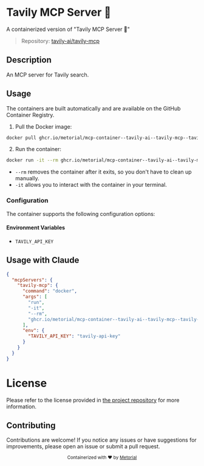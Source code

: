 
# Tavily MCP Server 🚀

A containerized version of "Tavily MCP Server 🚀"

> Repository: [tavily-ai/tavily-mcp](https://github.com/tavily-ai/tavily-mcp)

## Description

An MCP server for Tavily search.


## Usage

The containers are built automatically and are available on the GitHub Container Registry.

1. Pull the Docker image:

```bash
docker pull ghcr.io/metorial/mcp-container--tavily-ai--tavily-mcp--tavily-mcp
```

2. Run the container:

```bash
docker run -it --rm ghcr.io/metorial/mcp-container--tavily-ai--tavily-mcp--tavily-mcp 
```

- `--rm` removes the container after it exits, so you don't have to clean up manually.
- `-it` allows you to interact with the container in your terminal.


### Configuration

The container supports the following configuration options:




#### Environment Variables

- `TAVILY_API_KEY`




## Usage with Claude

```json
{
  "mcpServers": {
    "tavily-mcp": {
      "command": "docker",
      "args": [
        "run",
        "-it",
        "--rm",
        "ghcr.io/metorial/mcp-container--tavily-ai--tavily-mcp--tavily-mcp"
      ],
      "env": {
        "TAVILY_API_KEY": "tavily-api-key"
      }
    }
  }
}
```

# License

Please refer to the license provided in [the project repository](https://github.com/tavily-ai/tavily-mcp) for more information.

## Contributing

Contributions are welcome! If you notice any issues or have suggestions for improvements, please open an issue or submit a pull request.

<div align="center">
  <sub>Containerized with ❤️ by <a href="https://metorial.com">Metorial</a></sub>
</div>
  